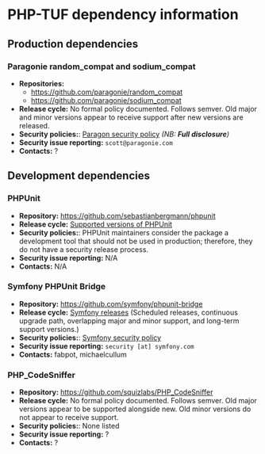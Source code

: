 # PHP-TUF dependency information

## Production dependencies

### Paragonie random_compat and sodium_compat
- **Repositories:**
  - https://github.com/paragonie/random_compat
  - https://github.com/paragonie/sodium_compat
- **Release cycle:** No formal policy documented. Follows semver. Old major
  and minor versions appear to receive support after new versions are released.
- **Security policies:**:
  [Paragon security
  policy](https://github.com/paragonie/random_compat/security/policy)
  *(NB: **Full disclosure**)*
- **Security issue reporting:** `scott@paragonie.com`
- **Contacts:** ?


## Development dependencies

### PHPUnit
- **Repository:** https://github.com/sebastianbergmann/phpunit
- **Release cycle:** [Supported versions of
  PHPUnit](https://phpunit.de/supported-versions.html)
- **Security policies:**: PHPUnit maintainers consider the package a
  development tool that should not be used in production; therefore, they do
  not have a security release process.
- **Security issue reporting:** N/A
- **Contacts:** N/A

### Symfony PHPUnit Bridge
- **Repository:** https://github.com/symfony/phpunit-bridge
- **Release cycle:** [Symfony releases](https://symfony.com/releases)
  (Scheduled releases, continuous upgrade path, overlapping major and minor
  support, and long-term support versions.)
- **Security policies:**: [Symfony security
  policy](https://symfony.com/doc/master/contributing/code/security.html)
- **Security issue reporting:** `security [at] symfony.com`
- **Contacts:** fabpot, michaelcullum


### PHP_CodeSniffer
- **Repository:** https://github.com/squizlabs/PHP_CodeSniffer
- **Release cycle:** No formal policy documented. Follows semver. Old
  major versions appear to be supported alongside new. Old minor versions
  do not appear to receive support.
- **Security policies:**: None listed
- **Security issue reporting:** ?
- **Contacts:** ?

